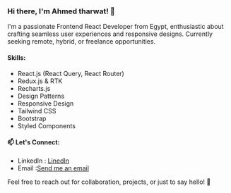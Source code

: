 ### Hi there, I'm Ahmed tharwat! 👋

I'm a passionate Frontend React Developer from Egypt, enthusiastic about crafting seamless user experiences and responsive designs.
Currently seeking remote, hybrid, or freelance opportunities.

#### Skills:
- React.js (React Query, React Router)
- Redux.js & RTK
- Recharts.js
- Design Patterns
- Responsive Design
- Tailwind CSS
- Bootstrap
- Styled Components

#### 📫 Let's Connect:
- LinkedIn : [LinedIn](https://www.linkedin.com/in/ahmed-tharwat-at/)
- Email    :<a href="mailto:ahmedsarwat3000@gmail.com?subject=Message%20Subject&body=Hello%20there!">Send me an email</a>

Feel free to reach out for collaboration, projects, or just to say hello! 🚀
